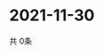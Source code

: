 # 2021-11-30
  共 0条

  <!-- BEGIN -->
  <!-- 最后更新时间Tue Nov 30 2021 15:03:02 GMT+0000 (Coordinated Universal Time) -->
  
  <!-- END -->
  
  